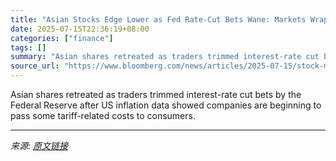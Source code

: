 ```yaml
---
title: "Asian Stocks Edge Lower as Fed Rate-Cut Bets Wane: Markets Wrap"
date: 2025-07-15T22:36:19+08:00
categories: ["finance"]
tags: []
summary: "Asian shares retreated as traders trimmed interest-rate cut bets by the Federal Reserve after US inflation data showed companies are beginning to pass some tariff-related costs to consumers."
source_url: "https://www.bloomberg.com/news/articles/2025-07-15/stock-market-today-dow-s-p-live-updates"
---
```


Asian shares retreated as traders trimmed interest-rate cut bets by the Federal Reserve after US inflation data showed companies are beginning to pass some tariff-related costs to consumers.

---

*来源: [原文链接](https://www.bloomberg.com/news/articles/2025-07-15/stock-market-today-dow-s-p-live-updates)*
